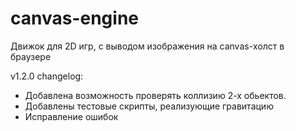 # canvas-engine
Движок для 2D игр, с выводом изображения на canvas-холст в браузере

v1.2.0 changelog:
- Добавлена возможность проверять коллизию 2-х обьектов.
- Добавлены тестовые скрипты, реализующие гравитацию
- Исправление ошибок
